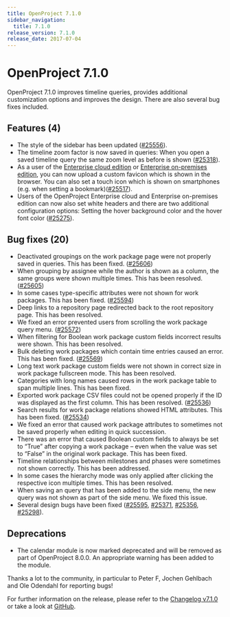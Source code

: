 ```yaml
---
title: OpenProject 7.1.0
sidebar_navigation:
  title: 7.1.0
release_version: 7.1.0
release_date: 2017-07-04
---
```



# OpenProject 7.1.0

OpenProject 7.1.0 improves timeline queries, provides additional
customization options and improves the design. There are also several
bug fixes included.

## Features (4)

  - The style of the sidebar has been updated
    ([#25556](https://community.openproject.org/wp/25556)).
  - The timeline zoom factor is now saved in queries: When you open a
    saved timeline query the same zoom level as before is shown
    ([#25318](https://community.openproject.org/wp/25318)).
  - As a user of the [Enterprise cloud edition](https://www.openproject.org/enterprise-edition/#hosting-options) or 
    [Enterprise on-premises edition](https://www.openproject.org/enterprise-edition/), you can
    now upload a custom favicon which is shown in the browser. You can
    also set a touch icon which is shown on smartphones (e.g. when
    setting a
    bookmark)([#25517](https://community.openproject.org/wp/25517)).
  - Users of the OpenProject Enterprise cloud and Enterprise on-premises edition can now also set
    white headers and there are two additional configuration options:
    Setting the hover background color and the hover font color
    ([#25275](https://community.openproject.org/wp/25275)).

## Bug fixes (20)

  - Deactivated groupings on the work package page were not properly
    saved in queries. This has been fixed.
    ([#25606](https://community.openproject.org/wp/25606))
  - When grouping by assignee while the author is shown as a column, the
    same groups were shown multiple times. This has been resolved.
    ([#25605](https://community.openproject.org/wp/25605))
  - In some cases type-specific attributes were not shown for work
    packages. This has been fixed.
    ([#25594](https://community.openproject.org/wp/25594))
  - Deep links to a repository page redirected back to the root
    repository page. This has been resolved.
  - We fixed an error prevented users from scrolling the work package
    query menu.
    ([#25572](https://community.openproject.org/projects/telekom/work_packages/25572))
  - When filtering for Boolean work package custom fields incorrect
    results were shown. This has been resolved.
  - Bulk deleting work packages which contain time entries caused an
    error. This has been fixed.
    ([#25569](https://community.openproject.org/wp/25569))
  - Long text work package custom fields were not shown in correct size
    in work package fullscreen mode. This has been resolved.
  - Categories with long names caused rows in the work package table to
    span multiple lines. This has been fixed.
  - Exported work package CSV files could not be opened properly if the
    ID was displayed as the first column. This has been resolved.
    ([#25536](https://community.openproject.org/wp/25536))
  - Search results for work package relations showed HTML attributes.
    This has been fixed.
    ([#25534](https://community.openproject.org/wp/25534))
  - We fixed an error that caused work package attributes to sometimes
    not be saved properly when editing in quick succession.
  - There was an error that caused Boolean custom fields to always be
    set to “True” after copying a work package – even when the value was
    set to “False” in the original work package. This has been
    fixed.
  - Timeline
    relationships between milestones and phases were sometimes not shown
    correctly. This has been addressed.
  - In some cases the hierarchy mode was only applied after clicking the
    respective icon multiple times. This has been resolved.
  - When saving an query that has been added to the side menu, the new
    query was not shown as part of the side menu. We fixed this issue.
  - Several design bugs have been fixed
    ([#25595](https://community.openproject.org/wp/25595),
    [#25371](https://community.openproject.org/wp/25371),
    [#25356](https://community.openproject.org/wp/25356),
    [#25298](https://community.openproject.org/wp/25298)).

## Deprecations

  - The calendar module is now marked deprecated and will be removed as
    part of OpenProject 8.0.0. An appropriate warning has been added to
    the module.

Thanks a lot to the community, in particular to Peter F, Jochen Gehlbach
and Ole Odendahl for reporting bugs!

For further information on the release, please refer to the [Changelog
v7.1.0](https://community.openproject.org/versions/836) 
or take a look at
[GitHub](https://github.com/opf/openproject/tree/v7.1.0).


